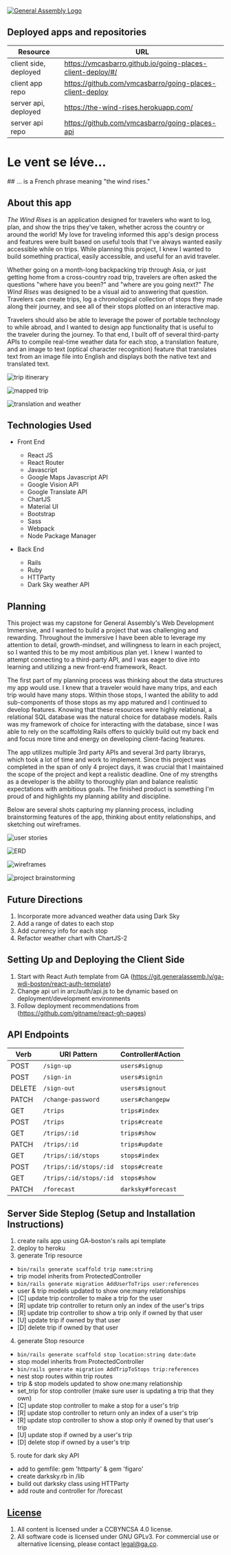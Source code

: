[![General Assembly Logo](https://camo.githubusercontent.com/1a91b05b8f4d44b5bbfb83abac2b0996d8e26c92/687474703a2f2f692e696d6775722e636f6d2f6b6538555354712e706e67)](https://generalassemb.ly/education/web-development-immersive)

## Deployed apps and repositories
| Resource   | URL            |
|------------|----------------|
| client side, deployed    | https://vmcasbarro.github.io/going-places-client-deploy/#/             |
| client app repo   | https://github.com/vmcasbarro/going-places-client-deploy             |
| server api, deployed | https://the-wind-rises.herokuapp.com/            |
| server api repo  | https://github.com/vmcasbarro/going-places-api     |



<h1>Le vent se léve...</h1>
## ... is a French phrase meaning "the wind rises."
<h2>About this app</h2>
<em>The Wind Rises</em> is an application designed for travelers who want to log, plan, and show the trips they've taken, whether across the country or around the world! My love for traveling informed this app's design process and features were built based on useful tools that I've always wanted easily accessible while on trips. While planning this project, I knew I wanted to build something practical, easily accessible, and useful for an avid traveler.

Whether going on a month-long backpacking trip through Asia, or just getting home from a cross-country road trip, travelers are often asked the questions "where have you been?" and "where are you going next?" <em>The Wind Rises</em> was designed to be a visual aid to answering that question. Travelers can create trips, log a chronological collection of stops they made along their journey, and see all of their stops plotted on an interactive map.

Travelers should also be able to leverage the power of portable technology to while abroad, and I wanted to design app functionality that is useful to the traveler during the journey. To that end, I built off of several third-party APIs to compile real-time weather data for each stop, a translation feature, and an image to text (optical character recognition) feature that translates text from an image file into English and displays both the native text and translated text.

![trip itinerary](https://i.imgur.com/D1J7Xgt.png)

![mapped trip](https://i.imgur.com/xD95thG.png)

![translation and weather](https://i.imgur.com/769Gmxe.png)


## Technologies Used
- Front End
  - React JS
  - React Router
  - Javascript
  - Google Maps Javascript API
  - Google Vision API
  - Google Translate API
  - ChartJS
  - Material UI
  - Bootstrap
  - Sass
  - Webpack
  - Node Package Manager

- Back End
  - Rails
  - Ruby
  - HTTParty
  - Dark Sky weather API




## Planning
This project was my capstone for General Assembly's Web Development Immersive, and I wanted to build a project that was challenging and rewarding. Throughout the immersive I have been able to leverage my attention to detail, growth-mindset, and willingness to learn in each project, so I wanted this to be my most ambitious plan yet. I knew I wanted to attempt connecting to a third-party API, and I was eager to dive into learning and utilizing a new front-end framework, React.

The first part of my planning process was thinking about the data structures my app would use. I knew that a traveler would have many trips, and each trip would have many stops. Within those stops, I wanted the ability to add sub-components of those stops as my app matured and I continued to develop features. Knowing that these resources were highly relational, a relational SQL database was the natural choice for database models. Rails was my framework of choice for interacting with the database, since I was able to rely on the scaffolding Rails offers to quickly build out my back end and focus more time and energy on developing client-facing features.

The app utilizes multiple 3rd party APIs and several 3rd party librarys, which took a lot of time and work to implement. Since this project was completed in the span of only 4 project days, it was crucial that I maintained the scope of the project and kept a realistic deadline. One of my strengths as a developer is the ability to thoroughly plan and balance realistic expectations with ambitious goals. The finished product is something I'm proud of and highlights my planning ability and discipline.

Below are several shots capturing my planning process, including brainstorming features of the app, thinking about entity relationships, and sketching out wireframes.

![user stories](https://i.imgur.com/cTlc0MJ.jpg "User stories")

![ERD](https://i.imgur.com/Oe7FdWZ.jpg "entity relationships")

![wireframes](https://i.imgur.com/CJtyaqf.jpg "wireframe brainstorming")

![project brainstorming](https://i.imgur.com/VlLKlhz.jpg")

## Future Directions
1. Incorporate more advanced weather data using Dark Sky
2. Add a range of dates to each stop
3. Add currency info for each stop
4. Refactor weather chart with ChartJS-2

## Setting Up and Deploying the Client Side
1. Start with React Auth template from GA (https://git.generalassemb.ly/ga-wdi-boston/react-auth-template)
2. Change api url in arc/auth/api.js to be dynamic based on deployment/development environments
3. Follow deployment recommendations from (https://github.com/gitname/react-gh-pages)

## API Endpoints
| Verb   | URI Pattern            | Controller#Action |
|--------|------------------------|-------------------|
| POST   | `/sign-up`             | `users#signup`    |
| POST   | `/sign-in`             | `users#signin`    |
| DELETE | `/sign-out`            | `users#signout`   |
| PATCH  | `/change-password`     | `users#changepw`  |
| GET    | `/trips`               | `trips#index`     |
| POST   | `/trips`               | `trips#create`    |
| GET    | `/trips/:id`           | `trips#show`      |
| PATCH  | `/trips/:id`           | `trips#update`    |
| GET    | `/trips/:id/stops`     | `stops#index`     |
| POST   | `/trips/:id/stops/:id`               | `stops#create`    |
| GET    | `/trips/:id/stops/:id`           | `stops#show`      |
|PATCH   | `/forecast`  | `darksky#forecast`   |

## Server Side Steplog (Setup and Installation Instructions)
1. create rails app using GA-boston's rails api template
2. deploy to heroku
3. generate Trip resource
  - `bin/rails generate scaffold trip name:string`
  - trip model inherits from ProtectedController
  - `bin/rails generate migration AddUserToTrips user:references`
  - user & trip models updated to show one:many relationships
  - [C] update trip controller to make a trip for the user
  - [R] update trip controller to return only an index of the user's trips
  - [R] update trip controller to show a trip only if owned by that user
  - [U] update trip if owned by that user
  - [D] delete trip if owned by that user
4. generate Stop resource
  - `bin/rails generate scaffold stop location:string date:date`
  - stop model inherits from ProtectedController
  - `bin/rails generate migration AddTripToStops trip:references`
  - nest stop routes within trip routes
  - trip & stop models updated to show one:many relationship
  - set_trip for stop controller (make sure user is updating a trip that they own)
  - [C] update stop controller to make a stop for a user's trip
  - [R] update stop controller to return only an index of a user's trip
  - [R] update stop controller to show a stop only if owned by that user's trip
  - [U] update stop if owned by a user's trip
  - [D] delete stop if owned by a user's trip

5. route for dark sky API
  - add to gemfile: gem 'httparty' & gem 'figaro'
  - create darksky.rb in /lib
  - build out darksky class using HTTParty
  - add route and controller for /forecast



## [License](LICENSE)

1.  All content is licensed under a CC­BY­NC­SA 4.0 license.
2.  All software code is licensed under GNU GPLv3. For commercial use or
    alternative licensing, please contact legal@ga.co.
